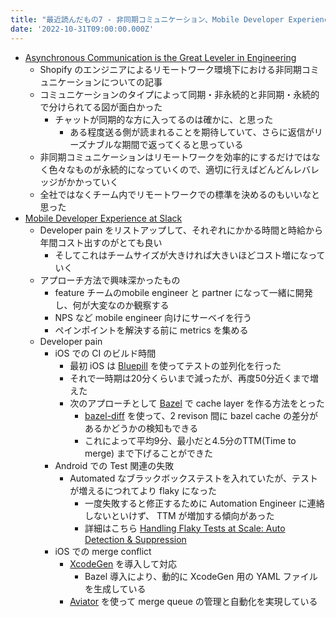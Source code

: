 ```yaml
---
title: "最近読んだもの7 - 非同期コミュニケーション、Mobile Developer Experience"
date: '2022-10-31T09:00:00.000Z'
---
```


- [Asynchronous Communication is the Great Leveler in Engineering](https://shopify.engineering/asynchronous-communication-shopify-engineering)
	- Shopify のエンジニアによるリモートワーク環境下における非同期コミュニケーションについての記事
	- コミュニケーションのタイプによって同期・非永続的と非同期・永続的で分けられてる図が面白かった
		- チャットが同期的な方に入ってるのは確かに、と思った
			- ある程度送る側が読まれることを期待していて、さらに返信がリーズナブルな期間で返ってくると思っている
	- 非同期コミュニケーションはリモートワークを効率的にするだけではなく色々なものが永続的になっていくので、適切に行えばどんどんレバレッジがかかっていく
	- 全社ではなくチーム内でリモートワークでの標準を決めるのもいいなと思った
- [Mobile Developer Experience at Slack](https://slack.engineering/mobile-developer-experience-at-slack/)
	- Developer pain をリストアップして、それぞれにかかる時間と時給から年間コスト出すのがとても良い
		- そしてこれはチームサイズが大きければ大きいほどコスト増になっていく
	- アプローチ方法で興味深かったもの　
		- feature チームのmobile engineer と partner になって一緒に開発し、何が大変なのか観察する
		- NPS など mobile engineer 向けにサーベイを行う
		- ペインポイントを解決する前に metrics を集める
	- Developer pain
		- iOS での CI のビルド時間
			- 最初 iOS は [Bluepill](https://github.com/MobileNativeFoundation/bluepill) を使ってテストの並列化を行った
			- それで一時期は20分くらいまで減ったが、再度50分近くまで増えた
			- 次のアプローチとして [Bazel](https://bazel.build) で cache layer を作る方法をとった
				- [bazel-diff](https://github.com/Tinder/bazel-diff) を使って、2 revison 間に bazel cache の差分があるかどうかの検知もできる
				- これによって平均9分、最小だと4.5分のTTM(Time to merge) まで下げることができた
		- Android での Test 関連の失敗
			- Automated なブラックボックステストを入れていたが、テストが増えるにつれてより flaky になった
				- 一度失敗すると修正するために Automation Engineer に連絡しないといけず、 TTM が増加する傾向があった
				- 詳細はこちら [Handling Flaky Tests at Scale: Auto Detection & Suppression](https://slack.engineering/handling-flaky-tests-at-scale-auto-detection-suppression/)
		- iOS での merge conflict
			- [XcodeGen](https://github.com/yonaskolb/XcodeGen) を導入して対応
				- Bazel 導入により、動的に XcodeGen 用の YAML ファイルを生成している
			- [Aviator](https://docs.aviator.co) を使って merge queue の管理と自動化を実現している

